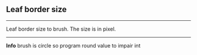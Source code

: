 ## Leaf border size

***

Leaf border size to brush. The size is in pixel.

***
**Info**  brush is circle so program round value to impair int
